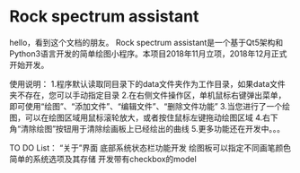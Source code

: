 # Rock spectrum assistant
hello，看到这个文档的朋友。
Rock spectrum assistant是一个基于Qt5架构和Python3语言开发的简单绘图小程序。本项目2018年11月立项，2018年12月正式开始开发。

使用说明：
1.程序默认读取同目录下的data文件夹作为工作目录，如果data文件夹不存在，您可以手动指定目录
2.在右侧文件操作区，单机鼠标右键弹出菜单，即可使用“绘图”、“添加文件”、“编辑文件”、“删除文件功能”
3.当您进行了一个绘图，可以在绘图区域用鼠标滚轮放大，或者按住鼠标左键拖动绘图区域
4.右下角“清除绘图”按钮用于清除绘画板上已经绘出的曲线
5.更多功能还在开发中。。。

TO DO List：
“关于”界面
底部系统状态栏功能开发
绘图板可以指定不同画笔颜色
简单的系统选项及其存储
开发带有checkbox的model